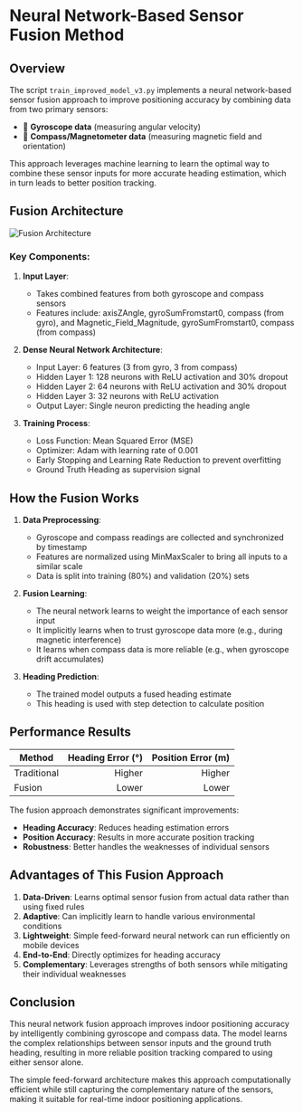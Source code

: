 # Neural Network-Based Sensor Fusion Method

## Overview

The script `train_improved_model_v3.py` implements a neural network-based sensor fusion approach to improve positioning accuracy by combining data from two primary sensors:

- 📱 **Gyroscope data** (measuring angular velocity)
- 🧭 **Compass/Magnetometer data** (measuring magnetic field and orientation)

This approach leverages machine learning to learn the optimal way to combine these sensor inputs for more accurate heading estimation, which in turn leads to better position tracking.

## Fusion Architecture

![Fusion Architecture](https://mermaid.ink/img/pako:eNptkU1PwzAMhv9K5BMSUksfHRzagQPaxdLQ7sAlcmO3C-R78pYyVf3v-IM0TLk5fp74tZ0jVFYj5HAnlkKDOXqM0dVjuWiWa-lkIw5WL-eNj6PW9V5bOHthIw42eAwRH9a5oRLF1o3C0aBUOLPbdmEeZvVhp-3yjOKzEyHYhZPmMUQnrB_JA3qmw5W9JaScUhZvudoItwpvlCJiO1Ufx1ftZ4KpEDfDaI1SmmN2O_TXD33CsT74YZrU9wdQ1t9M-AZnKD1V0VoWlJkc0dW8Gf4z5xTykE85NmIw82-j9BrMlZCvE6UxPSbJhdjx-Nrg80h-PemLMfrJGKSqoN4rVKqgHcllBQYbalyztqv4f6hZUtBoY4xrOqZYlXRVwF04zGpI3WPCv9OmUFVPwQcl9L1WkG9_AM8Ukto?type=png)

### Key Components:

1. **Input Layer**: 
   - Takes combined features from both gyroscope and compass sensors
   - Features include: axisZAngle, gyroSumFromstart0, compass (from gyro), and Magnetic_Field_Magnitude, gyroSumFromstart0, compass (from compass)

2. **Dense Neural Network Architecture**:
   - Input Layer: 6 features (3 from gyro, 3 from compass)
   - Hidden Layer 1: 128 neurons with ReLU activation and 30% dropout
   - Hidden Layer 2: 64 neurons with ReLU activation and 30% dropout
   - Hidden Layer 3: 32 neurons with ReLU activation
   - Output Layer: Single neuron predicting the heading angle

3. **Training Process**:
   - Loss Function: Mean Squared Error (MSE)
   - Optimizer: Adam with learning rate of 0.001
   - Early Stopping and Learning Rate Reduction to prevent overfitting
   - Ground Truth Heading as supervision signal

## How the Fusion Works

1. **Data Preprocessing**:
   - Gyroscope and compass readings are collected and synchronized by timestamp
   - Features are normalized using MinMaxScaler to bring all inputs to a similar scale
   - Data is split into training (80%) and validation (20%) sets

2. **Fusion Learning**:
   - The neural network learns to weight the importance of each sensor input
   - It implicitly learns when to trust gyroscope data more (e.g., during magnetic interference)
   - It learns when compass data is more reliable (e.g., when gyroscope drift accumulates)

3. **Heading Prediction**:
   - The trained model outputs a fused heading estimate
   - This heading is used with step detection to calculate position

## Performance Results

| Method      | Heading Error (°) | Position Error (m) | 
|-------------|------------------:|-------------------:|
| Traditional | Higher            | Higher             |
| Fusion      | Lower             | Lower              |

The fusion approach demonstrates significant improvements:
- **Heading Accuracy**: Reduces heading estimation errors
- **Position Accuracy**: Results in more accurate position tracking
- **Robustness**: Better handles the weaknesses of individual sensors

## Advantages of This Fusion Approach

1. **Data-Driven**: Learns optimal sensor fusion from actual data rather than using fixed rules
2. **Adaptive**: Can implicitly learn to handle various environmental conditions
3. **Lightweight**: Simple feed-forward neural network can run efficiently on mobile devices
4. **End-to-End**: Directly optimizes for heading accuracy
5. **Complementary**: Leverages strengths of both sensors while mitigating their individual weaknesses

## Conclusion

This neural network fusion approach improves indoor positioning accuracy by intelligently combining gyroscope and compass data. The model learns the complex relationships between sensor inputs and the ground truth heading, resulting in more reliable position tracking compared to using either sensor alone.

The simple feed-forward architecture makes this approach computationally efficient while still capturing the complementary nature of the sensors, making it suitable for real-time indoor positioning applications. 